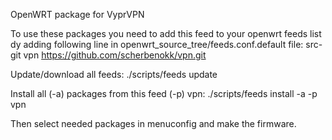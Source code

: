 OpenWRT package for VyprVPN

To use these packages you need to add this feed to your openwrt feeds list dy adding following line in openwrt_source_tree/feeds.conf.default file: src-git vpn https://github.com/scherbenokk/vpn.git

Update/download all feeds: ./scripts/feeds update

Install all (-a) packages from this feed (-p) vpn: ./scripts/feeds install -a -p vpn

Then select needed packages in menuconfig and make the firmware.
